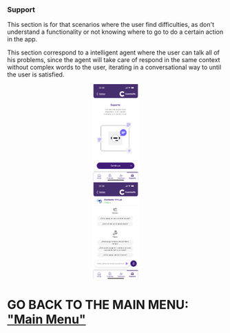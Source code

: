 ### Support

This section is for that scenarios where the user find difficulties, as don't understand a functionality or not knowing where to go to do a certain action in the app.

This section correspond to a intelligent agent where the user can talk all of his problems, since the agent will take care of respond in the same context without complex words to the user, iterating in a conversational way to until the user is satisfied.

<div style="display: flex; gap: 10px; justify-content: center; align-items: center; flex-wrap: wrap;">
   <img src="../Images/CuentasYA-21.png" alt="Wireframe 1" style="width: 22%; height: auto;">
</div>

<div style="display: flex; gap: 10px; justify-content: center; align-items: center; flex-wrap: wrap;">
   <img src="../Images/CuentasYA-22.png" alt="Wireframe 1" style="width: 22%; height: auto;">
</div>

# GO BACK TO THE MAIN MENU: ["Main Menu"](../Explanation-EN/02.Menu.md)

